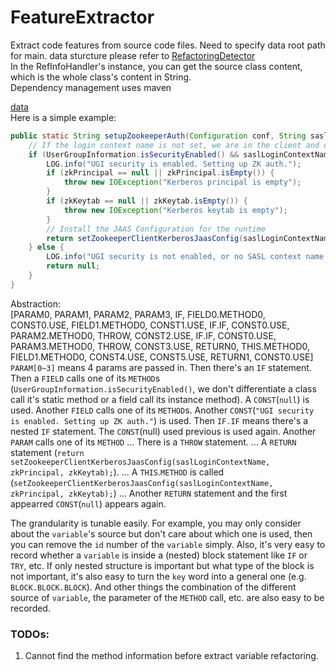 # FeatureExtractor

Extract code features from source code files. Need to specify data root path for main. data sturcture please refer to [RefactoringDetector](https://github.com/boyang9602/RefactoringDetector)  
In the RefInfoHandler's instance, you can get the source class content, which is the whole class's content in String.   
Dependency management uses maven  

[data](./data)  
Here is a simple example:  
```java
public static String setupZookeeperAuth(Configuration conf, String saslLoginContextName, String zkPrincipal, String zkKeytab) throws IOException {
    // If the login context name is not set, we are in the client and don't need auth.
    if (UserGroupInformation.isSecurityEnabled() && saslLoginContextName != null) {
        LOG.info("UGI security is enabled. Setting up ZK auth.");
        if (zkPrincipal == null || zkPrincipal.isEmpty()) {
            throw new IOException("Kerberos principal is empty");
        }
        if (zkKeytab == null || zkKeytab.isEmpty()) {
            throw new IOException("Kerberos keytab is empty");
        }
        // Install the JAAS Configuration for the runtime
        return setZookeeperClientKerberosJaasConfig(saslLoginContextName, zkPrincipal, zkKeytab);
    } else {
        LOG.info("UGI security is not enabled, or no SASL context name. " + "Skipping setting up ZK auth.");
        return null;
    }
}
```
Abstraction:  
[PARAM0, PARAM1, PARAM2, PARAM3, IF, FIELD0.METHOD0, CONST0.USE, FIELD1.METHOD0, CONST1.USE, IF.IF, CONST0.USE, PARAM2.METHOD0, THROW, CONST2.USE, IF.IF, CONST0.USE, PARAM3.METHOD0, THROW, CONST3.USE, RETURN0, THIS.METHOD0, FIELD1.METHOD0, CONST4.USE, CONST5.USE, RETURN1, CONST0.USE]  
`PARAM[0~3]` means 4 params are passed in.  Then there's an `IF` statement. Then a `FIELD` calls one of its `METHOD`s (`UserGroupInformation.isSecurityEnabled()`, we don't differentiate a class call it's static method or a field call its instance method). A `CONST`(`null`) is used. Another `FIELD` calls one of its `METHOD`s. Another `CONST`(`"UGI security is enabled. Setting up ZK auth."`) is used. Then `IF.IF` means there's a nested `IF` statement. The `CONST`(null) used previous is used again. Another `PARAM` calls one of its `METHOD` ... There is a `THROW` statement. ... A `RETURN` statement (`return setZookeeperClientKerberosJaasConfig(saslLoginContextName, zkPrincipal, zkKeytab);`). ... A `THIS`.`METHOD` is called (`setZookeeperClientKerberosJaasConfig(saslLoginContextName, zkPrincipal, zkKeytab);`) ... Another `RETURN` statement and the first appearred `CONST`(`null`) appears again.  

The grandularity is tunable easily. For example, you may only consider about the `variable`'s source but don't care about which one is used, then you can remove the `id` number of the `variable` simply. Also, it's very easy to record whether a `variable` is inside a (nested) block statement like `IF` or `TRY`, etc. If only nested structure is important but what type of the block is not important, it's also easy to turn the `key` word into a general one (e.g. `BLOCK.BLOCK.BLOCK`). And other things the combination of the different source of `variable`, the parameter of the `METHOD` call, etc. are also easy to be recorded.  

### TODOs:
1. Cannot find the method information before extract variable refactoring.
